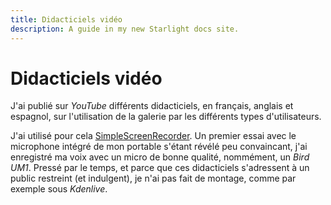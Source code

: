 ```yaml
---
title: Didacticiels vidéo
description: A guide in my new Starlight docs site.
---
```

# Didacticiels vidéo

J\'ai publié sur *YouTube* différents didacticiels, en français, anglais
et espagnol, sur l\'utilisation de la galerie par les différents types
d\'utilisateurs.

J\'ai utilisé pour cela [SimpleScreenRecorder](). Un premier essai avec
le microphone intégré de mon portable s\'étant révélé peu convaincant,
j\'ai enregistré ma voix avec un micro de bonne qualité, nommément, un
*Bird UM1*. Pressé par le temps, et parce que ces didacticiels
s\'adressent à un public restreint (et indulgent), je n\'ai pas fait de
montage, comme par exemple sous *Kdenlive*.
